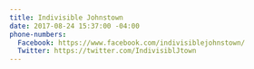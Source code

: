 ```yaml
---
title: Indivisible Johnstown
date: 2017-08-24 15:37:00 -04:00
phone-numbers:
  Facebook: https://www.facebook.com/indivisiblejohnstown/
  Twitter: https://twitter.com/IndivisiblJtown
---
```


